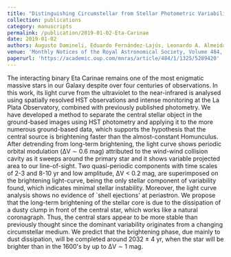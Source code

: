 ```yaml
---
title: "Distinguishing Circumstellar from Stellar Photometric Variability in Eta Carinae"
collection: publications
category: manuscripts
permalink: /publication/2019-01-02-Eta-Carinae
date: 2019-01-02
authors: Augusto Damineli, Eduardo Fernández-Lajús, Leonardo A. Almeida, Michael Francis Corcoran, Daniel S. C. Damineli, Ted R. Gull, Kenji Hamaguchi, Desmond John Hillier, Francisco J. Jablonski, Thomas I. Madura, Anthony F. J. Moffat, Felipe Navarete, Noel D. Richardson, **Guilherme F. Ruiz**, Nicolás E. Salerno, Maria Cecilia Scalia, Gerd. Weigelt
venue: 'Monthly Notices of the Royal Astronomical Society, Volume 484, Issue 1, March 2019, Pages 1325–1346'
paperurl: 'https://academic.oup.com/mnras/article/484/1/1325/5289420'
---
```


The interacting binary Eta Carinae remains one of the most enigmatic massive stars in our Galaxy despite over four centuries of observations. In this work, its light curve from the ultraviolet to the near-infrared is analysed using spatially resolved HST observations and intense monitoring at the La Plata Observatory, combined with previously published photometry. We have developed a method to separate the central stellar object in the ground-based images using HST photometry and applying it to the more numerous ground-based data, which supports the hypothesis that the central source is brightening faster than the almost-constant Homunculus. After detrending from long-term brightening, the light curve shows periodic orbital modulation (ΔV ∼ 0.6 mag) attributed to the wind-wind collision cavity as it sweeps around the primary star and it shows variable projected area to our line-of-sight. Two quasi-periodic components with time scales of 2-3 and 8-10 yr and low amplitude, ΔV < 0.2 mag, are superimposed on the brightening light-curve, being the only stellar component of variability found, which indicates minimal stellar instability. Moreover, the light curve analysis shows no evidence of `shell ejections' at periastron. We propose that the long-term brightening of the stellar core is due to the dissipation of a dusty clump in front of the central star, which works like a natural coronagraph. Thus, the central stars appear to be more stable than previously thought since the dominant variability originates from a changing circumstellar medium. We predict that the brightening phase, due mainly to dust dissipation, will be completed around 2032 ± 4 yr, when the star will be brighter than in the 1600's by up to ΔV ∼ 1 mag.
